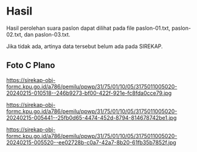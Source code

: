 # Hasil

Hasil perolehan suara paslon dapat dilihat pada file paslon-01.txt, paslon-02.txt, dan paslon-03.txt.

Jika tidak ada, artinya data tersebut belum ada pada SIREKAP.

## Foto C Plano

https://sirekap-obj-formc.kpu.go.id/a786/pemilu/ppwp/31/75/01/10/05/3175011005020-20240215-010518--246b9273-bf00-422f-921e-fc8fda0cce79.jpg

https://sirekap-obj-formc.kpu.go.id/a786/pemilu/ppwp/31/75/01/10/05/3175011005020-20240215-005441--25fb0d65-4474-452d-8794-814678742be1.jpg

https://sirekap-obj-formc.kpu.go.id/a786/pemilu/ppwp/31/75/01/10/05/3175011005020-20240215-005520--ee02728b-c0a7-42a7-8b20-61fb35b7852f.jpg
